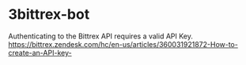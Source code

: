 # 3bittrex-bot
Authenticating to the Bittrex API requires a valid API Key. <br/> 
https://bittrex.zendesk.com/hc/en-us/articles/360031921872-How-to-create-an-API-key-
